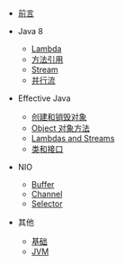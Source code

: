 * [前言](README.md)

* Java 8

  - [Lambda](java8/lambda.md)
  - [方法引用](java8/方法引用.md)
  - [Stream](java8/stream.md)
  - [并行流](java8/并行流.md)

* Effective Java

    - [创建和销毁对象](effective-java/创建和销毁对象.md)
    - [Object 对象方法](effective-java/Object对象方法.md)
    - [Lambdas and Streams](effective-java/lambda.md)
    - [类和接口](effective-java/类和接口.md)

* NIO
    - [Buffer](nio/Buffer.md)
    - [Channel](nio/Channel.md)
    - [Selector](nio/Selector.md)

* 其他
    - [基础](其他/基础.md)
    - [JVM](其他/JVM.md)
